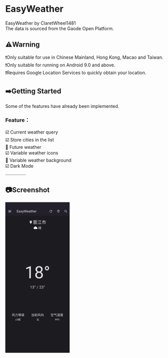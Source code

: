 # EasyWeather

EasyWeather by ClaretWheel1481
<br>
The data is sourced from the Gaode Open Platform.
## ⚠️Warning
❗️Only suitable for use in Chinese Mainland, Hong Kong, Macao and Taiwan.<br>
❗️Only suitable for running on Android 9.0 and above.<br>
❗️Requires Google Location Services to quickly obtain your location.

## ➡️Getting Started
Some of the features have already been implemented.
<br>
### Feature：<br>
☑️
Current weather query
<br>
☑️
Store cities in the list
<br>
🔲
Future weather
<br>
☑️
Variable weather icons
<br>
🔲
Variable weather background
<br>
☑️
Dark Mode
<br>
................

## 📷Screenshot
<img src="./assets/images/example.png" width="40%">
